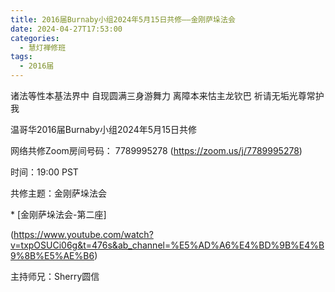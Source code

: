 ```yaml
---
title: 2016届Burnaby小组2024年5月15日共修——金刚萨垛法会
date: 2024-04-27T17:53:00
categories:
  - 慧灯禅修班
tags:
  - 2016届
---
```

诸法等性本基法界中 自现圆满三身游舞力 离障本来怙主龙钦巴 祈请无垢光尊常护我



温哥华2016届Burnaby小组2024年5月15日共修



网络共修Zoom房间号码： 7789995278 (<https://zoom.us/j/7789995278>)



时间：19:00 PST



共修主题：金刚萨垛法会

\* \[金刚萨垛法会-第二座]

(https://www.youtube.com/watch?v=txpOSUCi06g&t=476s&ab_channel=%E5%AD%A6%E4%BD%9B%E4%B9%8B%E5%AE%B6)



主持师兄：Sherry圆信
